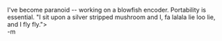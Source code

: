I've become paranoid -- working on a blowfish encoder.  Portability is essential.  "I sit upon a silver stripped mushroom and I, fa lalala lie loo lie, and I fly fly."><br/>
-m
